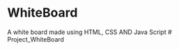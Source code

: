 # WhiteBoard

A white board made using HTML, CSS AND Java Script
#   P r o j e c t _ W h i t e B o a r d  
 